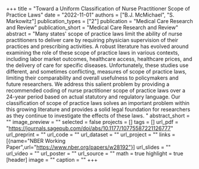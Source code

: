 +++
title = "Toward a Uniform Classification of Nurse Practitioner Scope of Practice Laws"
date = "2022-11-01"
authors = ["B.J. McMichael", "S. Markowitz"]
publication_types = ["2"]
publication = "Medical Care Research and Review"
publication_short = "Medical Care Research and Review"
abstract = "Many states' scope of practice laws limit the ability of nurse practitioners to deliver care by requiring physician supervision of their practices and prescribing activities. A robust literature has evolved around examining the role of these scope of practice laws in various contexts, including labor market outcomes, healthcare access, healthcare prices, and the delivery of care for specific diseases. Unfortunately, these studies use different, and sometimes conflicting, measures of scope of practice laws, limiting their comparability and overall usefulness to policymakers and future researchers. We address this salient problem by providing a recommended coding of nurse practitioner scope of practice laws over a 24-year period based on actual statutory and regulatory language.  Our classification of scope of practice laws solves an important problem within this growing literature and provides a solid legal foundation for researchers as they continue to investigate the effects of these laws. "
abstract_short = ""
image_preview = ""
selected = false
projects = []
tags = []
url_pdf = "https://journals.sagepub.com/doi/abs/10.1177/10775587221126777"
url_preprint = ""
url_code = ""
url_dataset = ""
url_project = ""
links = [{name="NBER Working Paper",url="https://www.nber.org/papers/w28192"}]
url_slides = ""
url_video = ""
url_poster = ""
url_source = ""
math = true
highlight = true
[header]
image = ""
caption = ""
+++

